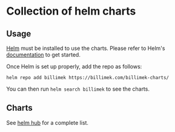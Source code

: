 # Collection of helm charts

## Usage

[Helm](https://helm.sh) must be installed to use the charts.
Please refer to Helm's [documentation](https://helm.sh/docs/) to get started.

Once Helm is set up properly, add the repo as follows:

```console
helm repo add billimek https://billimek.com/billimek-charts/
```

You can then run `helm search billimek` to see the charts.

## Charts

See [helm hub](https://hub.helm.sh/charts/billimek) for a complete list.

